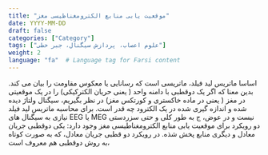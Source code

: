 ```yaml
---
title: "موقعیت یابی منابع الکترومغناظیسی مغز"
date: YYYY-MM-DD
draft: false
categories: ["Category"]
tags: ["علوم اعصاب، پردازش سیگنال، جبر خطی"]
weight: 2
language: "fa"  # Language tag for Farsi content
---
```


 
اساسا ماتریس لید فیلد، ماتریسی است که رسانایی یا معکوس مقاومت را بیان می کند. بدین معنا که اگر یک دوقطبی با دامنه واحد  ( یعنی حریان الکترکیکی) را در یک موقعیتی در مغز ( یعنی در ماده خاکستری و کورتکس مغز) در نظر بگیریم، سیگنال ولتاژ دیده شده و اندازه  گیری شده در یک الکترود چه قدر است. برای محاسبه ماتریس لید فیلد نیازی به سیگنال های EEG یا MEG نیست و در عوض، ج
به طور کلی و حتی سزردستی دو رویکرد برای موقعیت یابی منابع الکترومغناطیسی مغز وجود دارد: یکی دوقطبی جریان معادل و دیگری منابع پخش شذه. در رویکرد دو قطبی جریان معادل، که به صورت کوتاه به روش دوقطبی هم معروف است، 